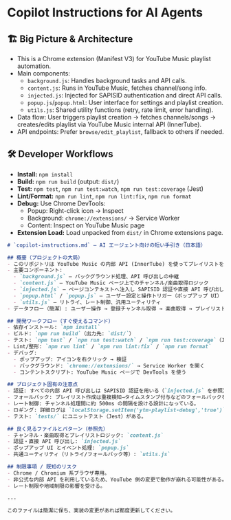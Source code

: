 # Copilot Instructions for AI Agents

## 🏗️ Big Picture & Architecture
- This is a Chrome extension (Manifest V3) for YouTube Music playlist automation.
- Main components:
  - `background.js`: Handles background tasks and API calls.
  - `content.js`: Runs in YouTube Music, fetches channel/song info.
  - `injected.js`: Injected for SAPISID authentication and direct API calls.
  - `popup.js`/`popup.html`: User interface for settings and playlist creation.
  - `utils.js`: Shared utility functions (retry, rate limit, error handling).
- Data flow: User triggers playlist creation → fetches channels/songs → creates/edits playlist via YouTube Music internal API (InnerTube).
- API endpoints: Prefer `browse/edit_playlist`, fallback to others if needed.

## 🛠️ Developer Workflows
- **Install:** `npm install`
- **Build:** `npm run build` (output: `dist/`)
- **Test:** `npm test`, `npm run test:watch`, `npm run test:coverage` (Jest)
- **Lint/Format:** `npm run lint`, `npm run lint:fix`, `npm run format`
- **Debug:** Use Chrome DevTools:
  - Popup: Right-click icon → Inspect
  - Background: `chrome://extensions/` → Service Worker
  - Content: Inspect on YouTube Music page
- **Extension Load:** Load unpacked from `dist/` in Chrome extensions page.

```markdown
# `copilot-instructions.md` — AI エージェント向けの短い手引き（日本語）

## 概要（プロジェクトの大局）
- このリポジトリは YouTube Music の内部 API (InnerTube) を使ってプレイリストを自動作成する Chrome 拡張（Manifest V3）です。
- 主要コンポーネント:
  - `background.js` — バックグラウンド処理、API 呼び出しの中継
  - `content.js` — YouTube Music ページ上でのチャンネル/楽曲取得ロジック
  - `injected.js` — ページコンテキストへ注入し SAPISID 認証や直接 API 呼び出しを行う
  - `popup.html` / `popup.js` — ユーザー設定と操作トリガー（ポップアップ UI）
  - `utils.js` — リトライ、レート制御、汎用ユーティリティ
- データフロー（簡潔）: ユーザー操作 → 登録チャンネル取得 → 楽曲取得 → プレイリスト作成/編集（`browse/edit_playlist` を優先）

## 開発ワークフロー（すぐ使えるコマンド）
- 依存インストール: `npm install`
- ビルド: `npm run build`（出力先: `dist/`）
- テスト: `npm test` / `npm run test:watch` / `npm run test:coverage`（Jest）
- Lint/整形: `npm run lint` / `npm run lint:fix` / `npm run format`
- デバッグ:
  - ポップアップ: アイコンを右クリック → 検証
  - バックグラウンド: `chrome://extensions/` → Service Worker を開く
  - コンテントスクリプト: YouTube Music ページで DevTools を使う

## プロジェクト固有の注意点
- 認証: すべての内部 API 呼び出しは SAPISID 認証を用いる（`injected.js` を参照）。
- フォールバック: プレイリスト作成は重複検知→タイムスタンプ付与などのフォールバックを持つ。
- レート制御: チャンネル処理間に約 500ms の間隔を設ける設計になっている。
- ロギング: 詳細ログは `localStorage.setItem('ytm-playlist-debug','true')` で有効化可能。
- テスト: `tests/` にユニットテスト（Jest）がある。

## 良く見るファイルとパターン（参照先）
- チャンネル・楽曲取得とプレイリストロジック: `content.js`
- 認証・直接 API 呼び出し: `injected.js`
- ポップアップ UI とイベント処理: `popup.js`
- 共通ユーティリティ（リトライ/フォールバック等）: `utils.js`

## 制限事項 / 既知のリスク
- Chrome / Chromium 系ブラウザ専用。
- 非公式な内部 API を利用しているため、YouTube 側の変更で動作が崩れる可能性がある。
- レート制限や地域制限の影響を受ける。

---

このファイルは簡潔に保ち、実装の変更があれば都度更新してください。

``` 
